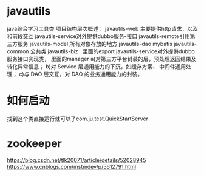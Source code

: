 # javautils
java综合学习工具类
项目结构层次概述：
javautils-web 主要提供http请求，以及和前段交互
javautils-service对外提供dubbo服务-接口
javautils-remote引用第三方服务
javautils-model 所有对象存放的地方
javautils-dao mybatis
javautils-common 公共类
javautils-biz  
里面的export javautils-service对外提供dubbo服务接口实现类，
 里面的manager
a)对第三方平台封装的层，预处理返回结果及转化异常信息；
b)对 Service 层通用能力的下沉，如缓存方案、 中间件通用处理；
c)与 DAO 层交互，对 DAO 的业务通用能力的封装。

# 如何启动
找到这个类直接运行就可以了com.ju.test.QuickStartServer   


# zookeeper
https://blog.csdn.net/tlk20071/article/details/52028945
https://www.cnblogs.com/mstmdev/p/5612791.html

